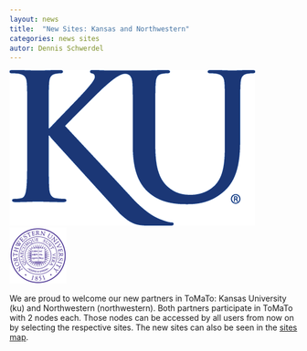 ```yaml
---
layout: news
title:  "New Sites: Kansas and Northwestern"
categories: news sites
autor: Dennis Schwerdel
---
```


<img src="../images/sites/ku.gif" class="img-responsive pull-left site"/>
<img src="../images/sites/northwestern_small.png" class="img-responsive site"/>

We are proud to welcome our new partners in ToMaTo: Kansas University (ku) and Northwestern (northwestern).
Both partners participate in ToMaTo with 2 nodes each. 
Those nodes can be accessed by all users from now on by selecting the respective sites.
The new sites can also be seen in the [sites map](http://master.tomato-lab.org/map).